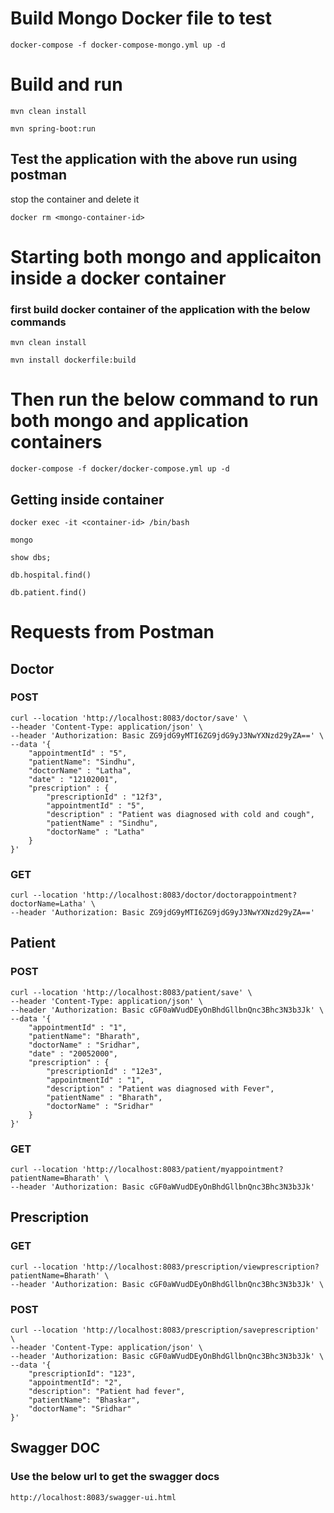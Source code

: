 
# Build Mongo Docker file to test
```
docker-compose -f docker-compose-mongo.yml up -d
```

# Build and run 
````
mvn clean install
````
````
mvn spring-boot:run
````


## Test the application with the above run using postman
stop the container and delete it 
````
docker rm <mongo-container-id>
````

# Starting both mongo and applicaiton inside a docker container

### first build docker container of the application with the below commands
```
mvn clean install
````
````
mvn install dockerfile:build
````

# Then run the below command to run both mongo and application containers
````
docker-compose -f docker/docker-compose.yml up -d
````

## Getting inside container
````
docker exec -it <container-id> /bin/bash
````
````
mongo
````
````
show dbs;
````
````
db.hospital.find()
````
````
db.patient.find()
````

# Requests from Postman
## Doctor
### POST
````
curl --location 'http://localhost:8083/doctor/save' \
--header 'Content-Type: application/json' \
--header 'Authorization: Basic ZG9jdG9yMTI6ZG9jdG9yJ3NwYXNzd29yZA==' \
--data '{
    "appointmentId" : "5",
    "patientName": "Sindhu",
    "doctorName" : "Latha",
    "date" : "12102001",
    "prescription" : {
        "prescriptionId" : "12f3",
        "appointmentId" : "5",
        "description" : "Patient was diagnosed with cold and cough",
        "patientName" : "Sindhu",
        "doctorName" : "Latha"
    }
}'
````
### GET
````
curl --location 'http://localhost:8083/doctor/doctorappointment?doctorName=Latha' \
--header 'Authorization: Basic ZG9jdG9yMTI6ZG9jdG9yJ3NwYXNzd29yZA=='
````

## Patient
### POST
````
curl --location 'http://localhost:8083/patient/save' \
--header 'Content-Type: application/json' \
--header 'Authorization: Basic cGF0aWVudDEyOnBhdGllbnQnc3Bhc3N3b3Jk' \
--data '{
    "appointmentId" : "1",
    "patientName": "Bharath",
    "doctorName" : "Sridhar",
    "date" : "20052000",
    "prescription" : {
        "prescriptionId" : "12e3",
        "appointmentId" : "1",
        "description" : "Patient was diagnosed with Fever",
        "patientName" : "Bharath",
        "doctorName" : "Sridhar"
    }
}'
````
### GET
````
curl --location 'http://localhost:8083/patient/myappointment?patientName=Bharath' \
--header 'Authorization: Basic cGF0aWVudDEyOnBhdGllbnQnc3Bhc3N3b3Jk'
````

## Prescription
### GET
````
curl --location 'http://localhost:8083/prescription/viewprescription?patientName=Bharath' \
--header 'Authorization: Basic cGF0aWVudDEyOnBhdGllbnQnc3Bhc3N3b3Jk' \
````
### POST
````
curl --location 'http://localhost:8083/prescription/saveprescription' \
--header 'Content-Type: application/json' \
--header 'Authorization: Basic cGF0aWVudDEyOnBhdGllbnQnc3Bhc3N3b3Jk' \
--data '{
    "prescriptionId": "123",
    "appointmentId": "2",
    "description": "Patient had fever",
    "patientName": "Bhaskar",
    "doctorName": "Sridhar"
}'
````


## Swagger DOC

### Use the below url to get the swagger docs

````
http://localhost:8083/swagger-ui.html
````